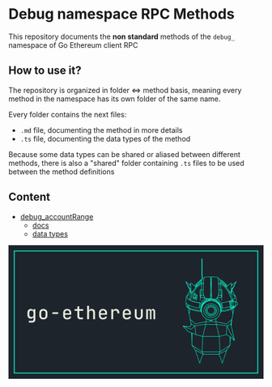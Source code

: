 # Debug namespace RPC Methods
This repository documents the **non standard** methods of the `debug_` namespace of Go Ethereum client RPC

## How to use it?
The repository is organized in folder <=> method basis, meaning every
method in the namespace has its own folder of the same name.

Every folder contains the next files:
- `.md` file, documenting the method in more details
- `.ts` file, documenting the data types of the method

Because some data types can be shared or aliased between different methods,
there is also a "shared" folder containing `.ts` files to be used between the method definitions

## Content
- [debug_accountRange](./debug_accountRange)
  - [docs](./debug_accountRange/debug_accountRange.md)
  - [data types](./debug_accountRange/debug_accountRange.ts)

![ns_debug_docs_banner](./assets/banner.png)